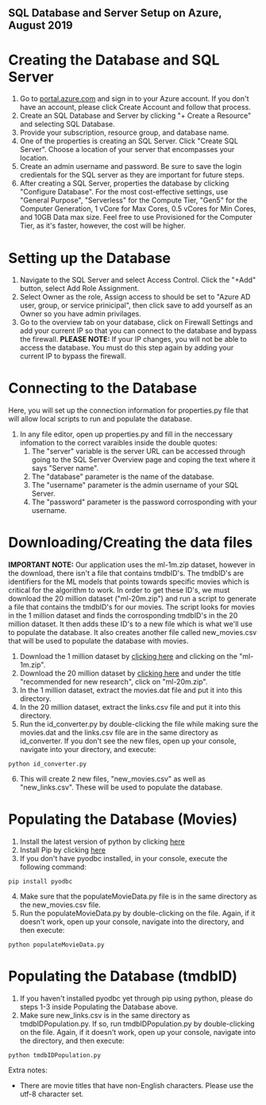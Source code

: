 ## SQL Database and Server Setup on Azure, August 2019 ##

Creating the Database and SQL Server
====================================
1) Go to [portal.azure.com](portal.azure.com) and sign in to your Azure account. If you don't have an account, please click Create Account and follow that process.
2) Create an SQL Database and Server by clicking "+ Create a Resource" and selecting SQL Database.
3) Provide your subscription, resource group, and database name.
4) One of the properties is creating an SQL Server. Click "Create SQL Server". Choose a location of your server that encompasses your location. 
5) Create an admin username and password. Be sure to save the login credientals for the SQL server as they are important for future steps.
6) After creating a SQL Server, properties the database by clicking "Configure Database". For the most cost-effective settings, use "General Purpose", "Serverless" for the Compute Tier, "Gen5" for the Computer Generation, 1 vCore for Max Cores, 0.5 vCores for Min Cores, and 10GB Data max size. Feel free to use Provisioned for the Computer Tier, as it's faster, however, the cost will be higher.


Setting up the Database
=======================

1) Navigate to the SQL Server and select Access Control. Click the "+Add" button, select Add Role Assignment.
2) Select Owner as the role, Assign access to should be set to "Azure AD user, group, or service prinicipal", then click save to add yourself as an Owner so you have admin privilages.
3) Go to the overview tab on your database, click on Firewall Settings and add your current IP so that you can connect to the database and bypass the firewall. **PLEASE NOTE:** If your IP changes, you will not be able to access the database. You must do this step again by adding your current IP to bypass the firewall.

Connecting to the Database
=
Here, you will set up the connection information for properties.py file that will allow local scripts to run and populate the database. 
1) In any file editor, open up properties.py and fill in the neccessary infomation to the correct varaibles inside the double quotes:
	1. The "server" variable is the server URL can be accessed through going to the SQL Server Overview page and coping the text where it says "Server name".
	2. The "database" parameter is the name of the database.
	3. The "username" parameter is the admin username of your SQL Server.
	4. The "password" parameter is the password corrosponding with your username. 

Downloading/Creating the data files
=
**IMPORTANT NOTE:**  Our application uses the ml-1m.zip dataset, however in the download, there isn't a file that contains tmdbID's. The tmdbID's are identifiers for the ML models that points towards specific movies which is critical for the algorithm to work. In order to get these ID's, we must download the 20 million dataset ("ml-20m.zip") and run a script to generate a file that contains the tmdbID's for our movies. The script looks for movies in the 1 million dataset and finds the corrosponding tmdbID's in the 20 million dataset. It then adds these ID's to a new file which is what we'll use to populate the database. It also creates another file called new_movies.csv that will be used to populate the database with movies.

1) Download the 1 million dataset by [clicking here](https://grouplens.org/datasets/movielens/1m/) and clicking on the "ml-1m.zip".
2) Download the 20 million dataset by [clicking here](https://grouplens.org/datasets/movielens/) and under the title "recommended for new research", click on "ml-20m.zip".
3) In the 1 million dataset, extract the movies.dat file and put it into this directory.
4) In the 20 million dataset, extract the links.csv file and put it into this directory. 
5) Run the id_converter.py by double-clicking the file while making sure the movies.dat and the links.csv file are in the same directory as id_converter. If you don't see the new files, open up your console, navigate into your directory, and execute:
``` 
python id_converter.py
```
6) This will create 2 new files, "new_movies.csv" as well as "new_links.csv". These will be used to populate the database.

Populating the Database (Movies)
=
1) Install the latest version of python by clicking [here](https://www.python.org/downloads/)
2) Install Pip by clicking [here](https://pip.pypa.io/en/stable/installing/)
3) If you don't have pyodbc installed, in your console, execute the following command:
```
pip install pyodbc
```
4) Make sure that the populateMovieData.py file is in the same directory as the new_movies.csv file.
5) Run the populateMovieData.py by double-clicking on the file. Again, if it doesn't work, open up your console, navigate into the directory, and then execute:
```
python populateMovieData.py
```

Populating the Database (tmdbID)
=

1) If you haven't installed pyodbc yet through pip using python, please do steps 1-3 inside Populating the Database above. 
2) Make sure new_links.csv is in the same directory as tmdbIDPopulation.py. If so, run tmdbIDPopulation.py by double-clicking on the file. Again, if it doesn't work, open up your console, navigate into the directory, and then execute:
```
python tmdbIDPopulation.py
```



Extra notes:
- There are movie titles that have non-English characters. Please use the utf-8 character set.







